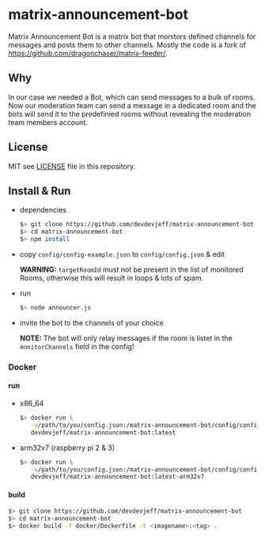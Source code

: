 # matrix-announcement-bot

Matrix Announcement Bot is a matrix bot that monitors defined channels for messages and posts them to other channels.
Mostly the code is a fork of https://github.com/dragonchaser/matrix-feeder/.

## Why

In our case we needed a Bot, which can send messages to a bulk of rooms. Now our moderation team can send a message in a dedicated room and the bots will send it to the 
predefinied rooms without revealing the moderation team members account.

## License

MIT see [LICENSE](https://github.com/devdevjeff/matrix-announcement-bot/blob/master/LICENSE) file in this repository.

## Install & Run

- dependencies

  ```bash
  $> git clone https://github.com/devdevjeff/matrix-announcement-bot
  $> cd matrix-announcement-bot
  $> npm install
- copy `config/config-example.json` to `config/config.json` & edit

  **WARNING:** `targetRoomId` must not be present in the list of monitored Rooms, otherwise this will result in loops & lots of spam.

- run

  ```bash
  $> node announcer.js
  ```

- invite the bot to the channels of your choice

  **NOTE:** The bot will only relay messages if the room is listet in the `monitorChannels` field in the config!

### Docker

#### run

- x86_64
  ```bash
  $> docker run \
     -v/path/to/you/config.json:/matrix-announcement-bot/config/config.json \
     devdevjeff/matrix-announcement-bot:latest
  ```

- arm32v7 (raspberry pi 2 & 3)
  ```bash
  $> docker run \
     -v/path/to/you/config.json:/matrix-announcement-bot/config/config.json \
     devdevjeff/matrix-announcement-bot:latest-arm32v7
  ```

#### build

  ```bash
  $> git clone https://github.com/devdevjeff/matrix-announcement-bot
  $> cd matrix-announcement-bot
  $> docker build -f docker/Dockerfile -t <imagename>:<tag> .
  ```
